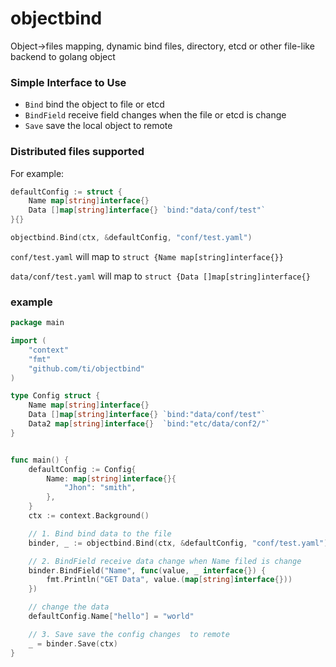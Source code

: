 # objectbind

Object->files mapping,  dynamic bind files, directory, etcd or other file-like backend to golang object

### Simple Interface to Use

* `Bind` bind the object to file or etcd
* `BindField` receive field changes when the file or etcd is change
* `Save` save the local object to remote

### Distributed files supported

For example:

```go
defaultConfig := struct {
    Name map[string]interface{}
    Data []map[string]interface{} `bind:"data/conf/test"`
}{}

objectbind.Bind(ctx, &defaultConfig, "conf/test.yaml")
```

`conf/test.yaml` will map to `struct {Name map[string]interface{}}`

`data/conf/test.yaml` will map to `struct {Data []map[string]interface{}`

### example

```go
package main

import (
	"context"
	"fmt"
	"github.com/ti/objectbind"
)

type Config struct {
	Name map[string]interface{}
	Data []map[string]interface{} `bind:"data/conf/test"`
	Data2 map[string]interface{}  `bind:"etc/data/conf2/"`
}


func main() {
	defaultConfig := Config{
		Name: map[string]interface{}{
			"Jhon": "smith",
		},
	}
	ctx := context.Background()

	// 1. Bind bind data to the file
	binder, _ := objectbind.Bind(ctx, &defaultConfig, "conf/test.yaml")

	// 2. BindField receive data change when Name filed is change
	binder.BindField("Name", func(value, _ interface{}) {
		fmt.Println("GET Data", value.(map[string]interface{}))
	})

	// change the data
	defaultConfig.Name["hello"] = "world"

	// 3. Save save the config changes  to remote
	_ = binder.Save(ctx)
}
```
